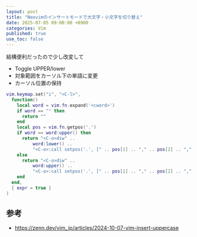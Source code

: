 ```yaml
---
layout: post
title: "Neovimのインサートモードで大文字・小文字を切り替え"
date: 2025-07-05 09:00:00 +0900
categories: Vim
published: true
use_toc: false
---
```


結構便利だったので少し改変して
- Toggle UPPER/lower
- 対象範囲をカーソル下の単語に変更
- カーソル位置の保持


```lua
vim.keymap.set("i", "<C-l>",
  function()
    local word = vim.fn.expand('<cword>')
    if word == "" then
      return ""
    end
    local pos = vim.fn.getpos('.')
    if word == word:upper() then
      return "<C-o>diw" ..
          word:lower() ..
          "<C-o>:call setpos('.', [" .. pos[1] .. "," .. pos[2] .. "," .. pos[3] .. "," .. pos[4] .. "])<CR>"
    else
      return "<C-o>diw" ..
          word:upper() ..
          "<C-o>:call setpos('.', [" .. pos[1] .. "," .. pos[2] .. "," .. pos[3] .. "," .. pos[4] .. "])<CR>"
    end
  end,
  { expr = true }
)
```

## 参考

* <https://zenn.dev/vim_jp/articles/2024-10-07-vim-insert-uppercase>
